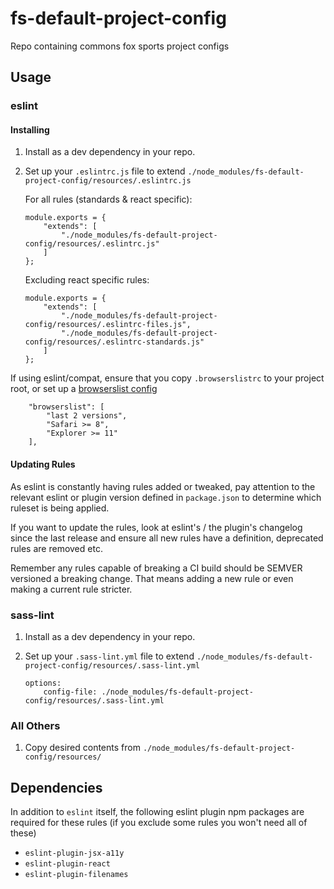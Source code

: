 # fs-default-project-config
Repo containing commons fox sports project configs

## Usage

### eslint

#### Installing
1. Install as a dev dependency in your repo.
2. Set up your `.eslintrc.js` file to extend `./node_modules/fs-default-project-config/resources/.eslintrc.js`

    For all rules (standards & react specific):

    ```
    module.exports = {
        "extends": [
            "./node_modules/fs-default-project-config/resources/.eslintrc.js"
        ]
    };
    ```

    Excluding react specific rules:

    ```
    module.exports = {
        "extends": [
            "./node_modules/fs-default-project-config/resources/.eslintrc-files.js",
            "./node_modules/fs-default-project-config/resources/.eslintrc-standards.js"
        ]
    };
    ```

If using eslint/compat, ensure that you copy `.browserslistrc` to your project root, or set up a [browserslist config](https://github.com/ai/browserslist#config-file)

```
    "browserslist": [
        "last 2 versions",
        "Safari >= 8",
        "Explorer >= 11"
    ],
```

#### Updating Rules
As eslint is constantly having rules added or tweaked, pay attention to the relevant eslint or plugin version defined in `package.json`
to determine which ruleset is being applied.

If you want to update the rules, look at eslint's / the plugin's changelog since the last release and ensure all new rules have a definition, deprecated rules are removed etc.

Remember any rules capable of breaking a CI build should be SEMVER versioned a breaking change. That means adding a new rule or even making a current rule stricter.

### sass-lint
1. Install as a dev dependency in your repo.
2. Set up your `.sass-lint.yml` file to extend `./node_modules/fs-default-project-config/resources/.sass-lint.yml`

    ```
    options:
        config-file: ./node_modules/fs-default-project-config/resources/.sass-lint.yml
    ```

### All Others
1. Copy desired contents from `./node_modules/fs-default-project-config/resources/`

## Dependencies
In addition to `eslint` itself, the following eslint plugin npm packages are required for these rules (if you exclude some rules you won't need all of these)

* `eslint-plugin-jsx-a11y`
* `eslint-plugin-react`
* `eslint-plugin-filenames`

